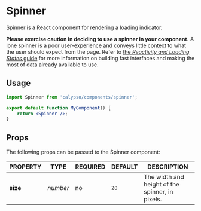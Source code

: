 # Spinner

Spinner is a React component for rendering a loading indicator.

**Please exercise caution in deciding to use a spinner in your component.** A lone spinner is a poor user-experience and conveys little context to what the user should expect from the page. Refer to [the _Reactivity and Loading States_ guide](https://github.com/Automattic/wp-calypso/blob/HEAD/docs/reactivity.md) for more information on building fast interfaces and making the most of data already available to use.

## Usage

```jsx
import Spinner from 'calypso/components/spinner';

export default function MyComponent() {
	return <Spinner />;
}
```

## Props

The following props can be passed to the Spinner component:

| PROPERTY | TYPE     | REQUIRED | DEFAULT | DESCRIPTION                                     |
| -------- | -------- | -------- | ------- | ----------------------------------------------- |
| **size** | _number_ | no       | `20`    | The width and height of the spinner, in pixels. |
